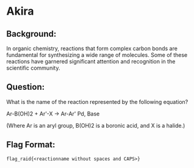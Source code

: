 # Akira
## Background:
In organic chemistry, reactions that form complex carbon bonds are fundamental for synthesizing a wide range of molecules. Some of these reactions have garnered significant attention and recognition in the scientific community.

## Question:
What is the name of the reaction represented by the following equation?

Ar-B(OH)2        +        Ar'-X    →    Ar-Ar' 
             Pd, Base

(Where Ar is an aryl group, B(OH)2 is a boronic acid, and X is a halide.)

## Flag Format:
```
flag_raid{<reactionname without spaces and CAPS>}
```
